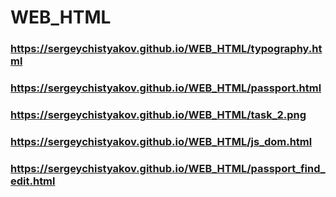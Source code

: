 # WEB_HTML
### https://sergeychistyakov.github.io/WEB_HTML/typography.html

### https://sergeychistyakov.github.io/WEB_HTML/passport.html
### https://sergeychistyakov.github.io/WEB_HTML/task_2.png
### https://sergeychistyakov.github.io/WEB_HTML/js_dom.html

### https://sergeychistyakov.github.io/WEB_HTML/passport_find_edit.html


